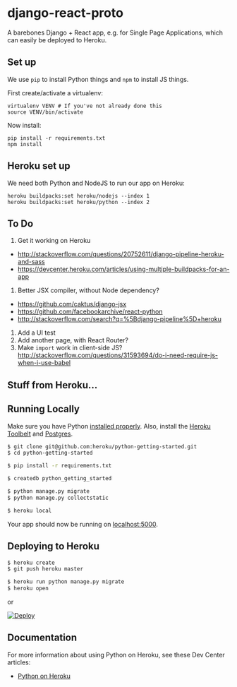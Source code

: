 # django-react-proto

A barebones Django + React app, e.g. for Single Page Applications, which can easily be deployed to Heroku.


## Set up

We use `pip` to install Python things and `npm` to install JS things.

First create/activate a virtualenv:

    virtualenv VENV # If you've not already done this
    source VENV/bin/activate

Now install:

    pip install -r requirements.txt
    npm install


## Heroku set up

We need both Python and NodeJS to run our app on Heroku:

    heroku buildpacks:set heroku/nodejs --index 1
    heroku buildpacks:set heroku/python --index 2

## To Do

1. Get it working on Heroku
 * http://stackoverflow.com/questions/20752611/django-pipeline-heroku-and-sass
 * https://devcenter.heroku.com/articles/using-multiple-buildpacks-for-an-app
1. Better JSX compiler, without Node dependency?
 * https://github.com/caktus/django-jsx
 * https://github.com/facebookarchive/react-python
 * http://stackoverflow.com/search?q=%5Bdjango-pipeline%5D+heroku
1. Add a UI test
1. Add another page, with React Router?
1. Make `import` work in client-side JS? http://stackoverflow.com/questions/31593694/do-i-need-require-js-when-i-use-babel


## Stuff from Heroku...

## Running Locally

Make sure you have Python [installed properly](http://install.python-guide.org).  Also, install the [Heroku Toolbelt](https://toolbelt.heroku.com/) and [Postgres](https://devcenter.heroku.com/articles/heroku-postgresql#local-setup).

```sh
$ git clone git@github.com:heroku/python-getting-started.git
$ cd python-getting-started

$ pip install -r requirements.txt

$ createdb python_getting_started

$ python manage.py migrate
$ python manage.py collectstatic

$ heroku local
```

Your app should now be running on [localhost:5000](http://localhost:5000/).

## Deploying to Heroku

```sh
$ heroku create
$ git push heroku master

$ heroku run python manage.py migrate
$ heroku open
```
or

[![Deploy](https://www.herokucdn.com/deploy/button.png)](https://heroku.com/deploy)

## Documentation

For more information about using Python on Heroku, see these Dev Center articles:

- [Python on Heroku](https://devcenter.heroku.com/categories/python)

